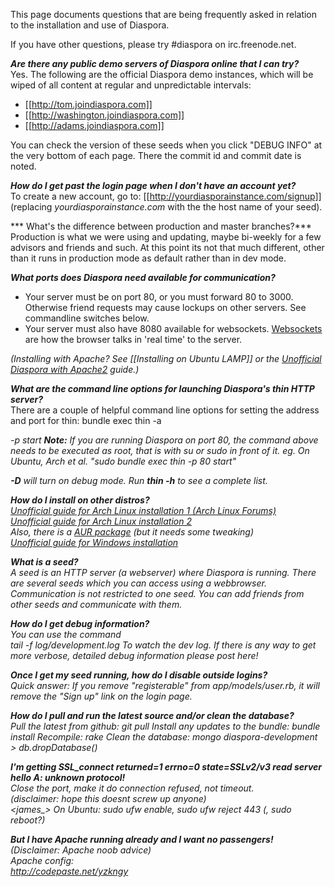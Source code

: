 This page documents questions that are being frequently asked in relation to the installation and use of Diaspora.

If you have other questions, please try #diaspora on irc.freenode.net.

***Are there any public demo servers of Diaspora online that I can try?***<br>
Yes. The following are the official Diaspora demo instances, which will be wiped of all content at regular and unpredictable intervals:

* [[http://tom.joindiaspora.com]]
* [[http://washington.joindiaspora.com]]
* [[http://adams.joindiaspora.com]]

You can check the version of these seeds when you click "DEBUG INFO" at the very bottom of each page. There the commit id and commit date is noted.

***How do I get past the login page when I don't have an account yet?***<br>
To create a new account, go to:
[[http://yourdiasporainstance.com/signup]] (replacing *yourdiasporainstance.com* with the the host name of your seed).

*** What's the difference between production and master branches?***<br>
Production is what we were using and updating, maybe bi-weekly for a few advisors and friends and such. At this point its not that much different, other than it runs in production mode as default rather than in dev mode.

***What ports does Diaspora need available for communication?***<br>

* Your server must be on port 80, or you must forward 80 to 3000.  Otherwise friend requests may cause lockups on other servers.  See commandline switches below.
* Your server must also have 8080 available for websockets.  [Websockets](http://en.wikipedia.org/wiki/WebSockets) are how the browser talks in 'real time' to the server.

*(Installing with Apache? See [[Installing on Ubuntu LAMP]] or the [Unofficial Diaspora with Apache2](http://blog.fejes.ca/?p=41) guide.)*

***What are the command line options for launching Diaspora's thin HTTP server?***<br>
There are a couple of helpful command line options for setting the address and port for thin:
    bundle exec thin -a <address> -p <port> start
**Note:** If you are running Diaspora on port 80, the command above needs to be executed as root, that is with su or sudo in front of it. eg. On Ubuntu, Arch et al. "sudo bundle exec thin -p 80 start"

**-D** will turn on debug mode.  Run **thin -h** to see a complete list.

***How do I install on other distros?***<br>
[Unofficial guide for Arch Linux installation 1 (Arch Linux Forums)](https://bbs.archlinux.org/viewtopic.php?pid=826763#p826763)<br>
[Unofficial guide for Arch Linux installation 2](http://www.diederickdevries.net/blog/2010/09/16/diaspora-on-arch/)<br>
Also, there is a [AUR package](http://aur.archlinux.org/packages.php?ID=40859) (but it needs some tweaking)<br>
[Unofficial guide for Windows installation](http://tom.net.nz/2010/09/installing-diaspora-on-windows/)

***What is a *seed*?***<br>
A seed is an HTTP server (a webserver) where Diaspora is running. There are several seeds which you can access using a webbrowser. Communication is not restricted to one seed. You can add friends from other seeds and communicate with them. 

***How do I get debug information?***<br>
You can use the command<br>
    tail -f log/development.log
To watch the dev log.  *If there is any way to get more verbose, detailed debug information please post here!*

***Once I get my seed running, how do I disable outside logins?***<br>
Quick answer: If you remove "registerable" from app/models/user.rb, it will remove the "Sign up" link on the login page.

***How do I pull and run the latest source and/or clean the database?***<br>
Pull the latest from github:
    git pull
Install any updates to the bundle:
    bundle install
Recompile:
    rake
Clean the database:
    mongo diaspora-development
    > db.dropDatabase()

***I'm getting SSL_connect returned=1 errno=0 state=SSLv2/v3 read server hello A: unknown protocol!***<br>
Close the port, make it do connection refused, not timeout.<br>
(disclaimer: hope this doesnt screw up anyone)<br>
<james_> On Ubuntu: sudo ufw enable, sudo ufw reject 443 (, sudo reboot?)

***But I have Apache running already and I want no passengers!***<br>
(Disclaimer: Apache noob advice)<br>
Apache config:<br>
http://codepaste.net/yzkngy